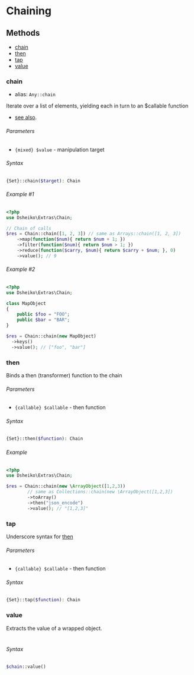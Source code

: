 # Chaining

## Methods

- [chain](#chain)
- [then](#then)
- [tap](#tap)
- [value](#value)


### chain
- alias: `Any::chain`

Iterate over a list of elements, yielding each in turn to an $callable function
- [see also](http://underscorejs.org/#each).



###### Parameters
- `{mixed} $value` - manipulation target

###### Syntax
```php
{Set}::chain($target): Chain
```

###### Example #1
```php
<?php
use Dsheiko\Extras\Chain;

// Chain of calls
$res = Chain::chain([1, 2, 3]) // same as Arrays::chain([1, 2, 3])
    ->map(function($num){ return $num + 1; })
    ->filter(function($num){ return $num > 1; })
    ->reduce(function($carry, $num){ return $carry + $num; }, 0)
    ->value(); // 9
```

###### Example #2
```php
<?php
use Dsheiko\Extras\Chain;

class MapObject
{
    public $foo = "FOO";
    public $bar = "BAR";
}

$res = Chain::chain(new MapObject)
  ->keys()
  ->value(); // ["foo", "bar"]
```

### then

Binds a then (transformer) function to the chain

###### Parameters
- `{callable} $callable` - then function

###### Syntax
```php
{Set}::then($function): Chain
```

###### Example
```php
<?php
use Dsheiko\Extras\Chain;

$res = Chain::chain(new \ArrayObject([1,2,3))
        // same as Collections::chain(new \ArrayObject([1,2,3])
        ->toArray()
        ->then("json_encode")
        ->value(); // "[1,2,3]"
```

### tap
Underscore syntax for [then](#then)

###### Parameters
- `{callable} $callable` - then function

###### Syntax
```php
{Set}::tap($function): Chain
```

### value

Extracts the value of a wrapped object.

#
###### Syntax
```php
$chain::value()
```
